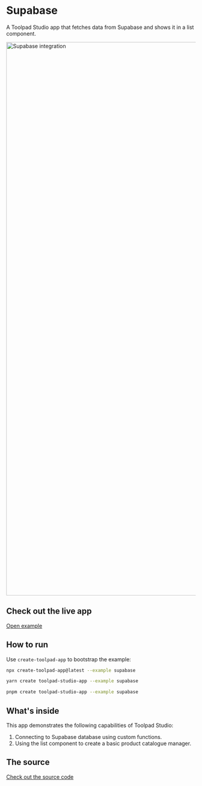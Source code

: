# Supabase

<p class="description">A Toolpad Studio app that fetches data from Supabase and shows it in a list component.</p>

<a href="https://mui-toolpad-supabase-production.up.railway.app/prod/pages/page" target="_blank">
  <img src="https://mui.com/static/toolpad/marketing/supabase.png" alt="Supabase integration" style="aspect-ratio: 575/318;" width="1469">
</a>

## Check out the live app

[Open example](https://mui-toolpad-supabase-production.up.railway.app/prod/pages/page)

## How to run

Use `create-toolpad-app` to bootstrap the example:

```bash
npx create-toolpad-app@latest --example supabase
```

```bash
yarn create toolpad-studio-app --example supabase
```

```bash
pnpm create toolpad-studio-app --example supabase
```

## What's inside

This app demonstrates the following capabilities of Toolpad Studio:

1. Connecting to Supabase database using custom functions.
2. Using the list component to create a basic product catalogue manager.

## The source

[Check out the source code](https://github.com/mui/mui-toolpad/tree/master/examples/supabase)
